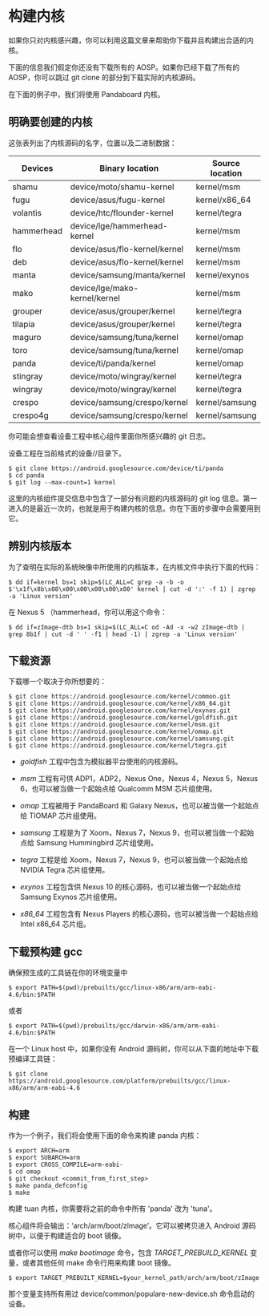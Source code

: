 # 构建内核

如果你只对内核感兴趣，你可以利用这篇文章来帮助你下载并且构建出合适的内核。

下面的信息我们假定你还没有下载所有的 AOSP。如果你已经下载了所有的 AOSP，你可以跳过 git clone 的部分到下载实际的内核源码。

在下面的例子中，我们将使用 Pandaboard 内核。

## 明确要创建的内核

这张表列出了内核源码的名字，位置以及二进制数据：

|Devices|Binary location   |Source location|Build configuration
|-------|------------------|---------------|-------------------
| shamu     |device/moto/shamu-kernel	 | kernel/msm  | shamu_defconfig|
| fugu      |device/asus/fugu-kernel	    | kernel/x86_64 | fugu_defconfig |
| volantis  |device/htc/flounder-kernel  |kernel/tegra   | flounder_defconfig|
| hammerhead|device/lge/hammerhead-kernel|kernel/msm|hammerhead_defconfig
| flo|device/asus/flo-kernel/kernel	|kernel/msm| flo_defconfig|
|deb|device/asus/flo-kernel/kernel	|kernel/msm| flo_defconfig|
|manta	|device/samsung/manta/kernel	|kernel/exynos|manta_defconfig|
|mako	|device/lge/mako-kernel/kernel	|kernel/msm|mako_defconfig|
|grouper	|device/asus/grouper/kernel	|kernel/tegra|tegra3_android_defconfig|
|tilapia	|device/asus/grouper/kernel	|kernel/tegra|tegra3_android_defconfig|
|maguro	|device/samsung/tuna/kernel	|kernel/omap|tuna_defconfig|
|toro	|device/samsung/tuna/kernel	|kernel/omap|tuna_defconfig|
|panda	|device/ti/panda/kernel	|kernel/omap|panda_defconfig|
|stingray	|device/moto/wingray/kernel	|kernel/tegra|stingray_defconfig|
|wingray	|device/moto/wingray/kernel	|kernel/tegra|stingray_defconfig|
|crespo	|device/samsung/crespo/kernel	|kernel/samsung|herring_defconfig|
|crespo4g	|device/samsung/crespo/kernel	|kernel/samsung|herring_defconfig|

你可能会想查看设备工程中核心组件里面你所感兴趣的 git 日志。

设备工程在当前格式的设备/<vendor>/<name>目录下。

```
$ git clone https://android.googlesource.com/device/ti/panda
$ cd panda
$ git log --max-count=1 kernel
```

这里的内核组件提交信息中包含了一部分有问题的内核源码的 git log 信息。第一进入的是最近一次的，也就是用于构建内核的信息。你在下面的步骤中会需要用到它。

## 辨别内核版本

为了查明在实际的系统映像中所使用的内核版本，在内核文件中执行下面的代码：

```
$ dd if=kernel bs=1 skip=$(LC_ALL=C grep -a -b -o $'\x1f\x8b\x08\x00\x00\x00\x00\x00' kernel | cut -d ':' -f 1) | zgrep -a 'Linux version'
```

在 Nexus 5 （hammerhead，你可以用这个命令：

```
$ dd if=zImage-dtb bs=1 skip=$(LC_ALL=C od -Ad -x -w2 zImage-dtb | grep 8b1f | cut -d ' ' -f1 | head -1) | zgrep -a 'Linux version'
```

## 下载资源

下载哪一个取决于你所想要的：

```
$ git clone https://android.googlesource.com/kernel/common.git
$ git clone https://android.googlesource.com/kernel/x86_64.git
$ git clone https://android.googlesource.com/kernel/exynos.git
$ git clone https://android.googlesource.com/kernel/goldfish.git
$ git clone https://android.googlesource.com/kernel/msm.git
$ git clone https://android.googlesource.com/kernel/omap.git
$ git clone https://android.googlesource.com/kernel/samsung.git
$ git clone https://android.googlesource.com/kernel/tegra.git
```

* *goldfish* 工程中包含为模拟器平台使用的内核源码。

* *msm* 工程有可供 ADP1，ADP2，Nexus One，Nexus 4，Nexus 5，Nexus 6，也可以被当做一个起始点给 Qualcomm MSM 芯片组使用。

* *omap* 工程被用于 PandaBoard 和 Galaxy Nexus，也可以被当做一个起始点给 TIOMAP 芯片组使用。

* *samsung* 工程是为了 Xoom，Nexus 7，Nexus 9，也可以被当做一个起始点给 Samsung Hummingbird 芯片组使用。

* *tegra* 工程是给 Xoom，Nexus 7，Nexus 9，也可以被当做一个起始点给 NVIDIA Tegra 芯片组使用。

* *exynos* 工程包含供 Nexus 10 的核心源码，也可以被当做一个起始点给 Samsung Exynos 芯片组使用。

* *x86_64* 工程包含有 Nexus Players 的核心源码，也可以被当做一个起始点给 Intel x86_64 芯片组。

## 下载预构建 gcc

确保预生成的工具链在你的环境变量中

```
$ export PATH=$(pwd)/prebuilts/gcc/linux-x86/arm/arm-eabi-4.6/bin:$PATH
```

或者

```
$ export PATH=$(pwd)/prebuilts/gcc/darwin-x86/arm/arm-eabi-4.6/bin:$PATH
```

在一个 Linux host 中，如果你没有 Android 源码树，你可以从下面的地址中下载预编译工具链：

```
$ git clone https://android.googlesource.com/platform/prebuilts/gcc/linux-x86/arm/arm-eabi-4.6
```

## 构建

作为一个例子，我们将会使用下面的命令来构建 panda 内核：

```
$ export ARCH=arm
$ export SUBARCH=arm
$ export CROSS_COMPILE=arm-eabi-
$ cd omap
$ git checkout <commit_from_first_step>
$ make panda_defconfig
$ make
```

构建 tuan 内核，你需要将之前的命令中所有 'panda' 改为 'tuna'。

核心组件将会输出：‘arch/arm/boot/zlmage’。它可以被拷贝进入 Android 源码树中，以便于构建适合的 boot 镜像。

或者你可以使用 *make bootimage* 命令，包含 *TARGET_PREBUILD_KERNEL* 变量，或者其他任何 make 命令行用来构建 boot 镜像。

```
$ export TARGET_PREBUILT_KERNEL=$your_kernel_path/arch/arm/boot/zImage
```

那个变量支持所有用过 device/common/populare-new-device.sh 命令启动的设备。